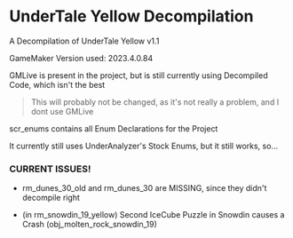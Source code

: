 # UnderTale Yellow Decompilation
A Decompilation of UnderTale Yellow v1.1

GameMaker Version used: 2023.4.0.84

GMLive is present in the project, but is still currently using Decompiled Code, which isn't the best
> This will probably not be changed, as it's not really a problem, and I dont use GMLive

scr_enums contains all Enum Declarations for the Project

It currently still uses UnderAnalyzer's Stock Enums, but it still works, so...

### CURRENT ISSUES!

- rm_dunes_30_old and rm_dunes_30 are MISSING, since they didn't decompile right

- (in rm_snowdin_19_yellow) Second IceCube Puzzle in Snowdin causes a Crash (obj_molten_rock_snowdin_19)
